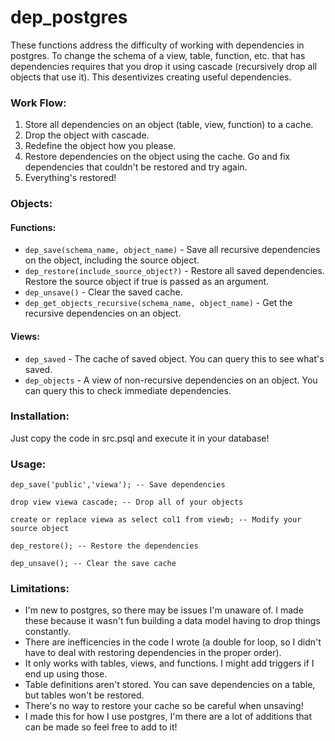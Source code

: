 # dep_postgres

These functions address the difficulty of working with dependencies in postgres. To change the schema of a view, table, function, etc. that has dependencies requires that you drop it using cascade (recursively drop all objects that use it). This desentivizes creating useful dependencies. 


### Work Flow:
1. Store all dependencies on an object (table, view, function) to a cache.
2. Drop the object with cascade.
3. Redefine the object how you please.
4. Restore dependencies on the object using the cache. Go and fix dependencies that couldn't be restored and try again.
6. Everything's restored!


### Objects:
#### Functions:

- `dep_save(schema_name, object_name)` - Save all recursive dependencies on the object, including the source object.
- `dep_restore(include_source_object?)` - Restore all saved dependencies. Restore the source object if true is passed as an argument.
- `dep_unsave()` - Clear the saved cache.
- `dep_get_objects_recursive(schema_name, object_name)` - Get the recursive dependencies on an object.


#### Views:
- `dep_saved` - The cache of saved object. You can query this to see what's saved.
- `dep_objects` - A view of non-recursive dependencies on an object. You can query this to check immediate dependencies.


### Installation:
Just copy the code in src.psql and execute it in your database!


### Usage:
```
dep_save('public','viewa'); -- Save dependencies

drop view viewa cascade; -- Drop all of your objects

create or replace viewa as select col1 from viewb; -- Modify your source object

dep_restore(); -- Restore the dependencies

dep_unsave(); -- Clear the save cache
```

### Limitations:
- I'm new to postgres, so there may be issues I'm unaware of. I made these because it wasn't fun building a data model having to drop things constantly. 
- There are inefficencies in the code I wrote (a double for loop, so I didn't have to deal with restoring dependencies in the proper order).
- It only works with tables, views, and functions. I might add triggers if I end up using those.
- Table definitions aren't stored. You can save dependencies on a table, but tables won't be restored.
- There's no way to restore your cache so be careful when unsaving!
- I made this for how I use postgres, I'm there are a lot of additions that can be made so feel free to add to it!
